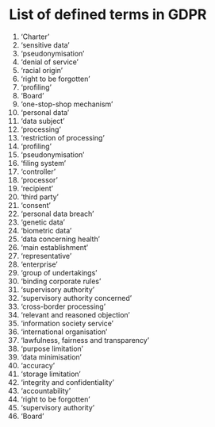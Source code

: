 
# List of defined terms in GDPR

1. ‘Charter’
2. ‘sensitive data’
3. ‘pseudonymisation’
4. ‘denial of service’
5. ‘racial origin’
6. ‘right to be forgotten’
7. ‘profiling’
8. ‘Board’
9. ‘one-stop-shop mechanism’
10. ‘personal data’
11. ‘data subject’
12. ‘processing’
13. ‘restriction of processing’
14. ‘profiling’
15. ‘pseudonymisation’
16. ‘filing system’
17. ‘controller’
18. ‘processor’
19. ‘recipient’
20. ‘third party’
21. ‘consent’
22. ‘personal data breach’
23. ‘genetic data’
24. ‘biometric data’
25. ‘data concerning health’
26. ‘main establishment’
27. ‘representative’
28. ‘enterprise’
29. ‘group of undertakings’
30. ‘binding corporate rules’
31. ‘supervisory authority’
32. ‘supervisory authority concerned’
33. ‘cross-border processing’
34. ‘relevant and reasoned objection’
35. ‘information society service’
36. ‘international organisation’
37. ‘lawfulness, fairness and transparency’
38. ‘purpose limitation’
39. ‘data minimisation’
40. ‘accuracy’
41. ‘storage limitation’
42. ‘integrity and confidentiality’
43. ‘accountability’
44. ‘right to be forgotten’
45. ‘supervisory authority’
46. ‘Board’
